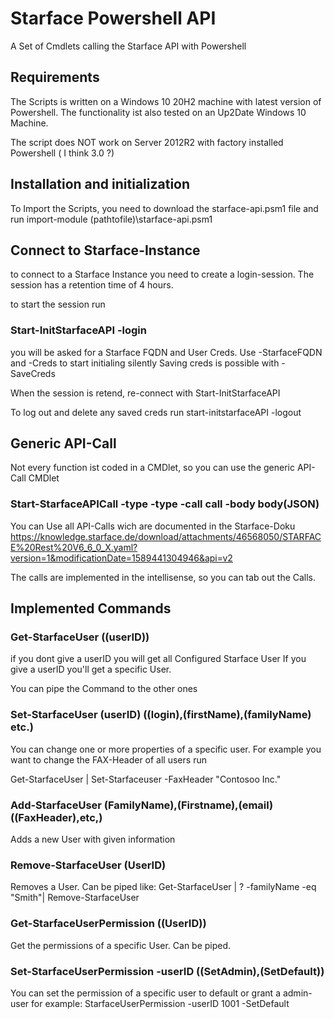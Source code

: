 # Starface Powershell API
A Set of Cmdlets calling the Starface API with Powershell


## Requirements

The Scripts is written on a Windows 10 20H2 machine with latest version of Powershell.
The functionality ist also tested on an Up2Date Windows 10 Machine.

The script does NOT work on Server 2012R2 with factory installed Powershell ( I think 3.0 ?)

## Installation and initialization

To Import the Scripts, you need to download the starface-api.psm1 file and run import-module (pathtofile)\starface-api.psm1

## Connect to Starface-Instance

to connect to a Starface Instance you need to create a login-session. The session has a retention time of 4 hours.

to start the session run 
 ### Start-InitStarfaceAPI -login
you will be asked for a Starface FQDN and User Creds.
  Use -StarfaceFQDN and -Creds to start initialing silently
Saving creds is possible with -SaveCreds

When the session is retend, re-connect with Start-InitStarfaceAPI
  
To log out and delete any saved creds run start-initstarfaceAPI -logout
  
## Generic API-Call
  
Not every function ist coded in a CMDlet, so you can use the generic API-Call CMDlet
  
### Start-StarfaceAPICall -type -type -call call -body body(JSON)
 
You can Use all API-Calls wich are documented in the Starface-Doku
https://knowledge.starface.de/download/attachments/46568050/STARFACE%20Rest%20V6_6_0_X.yaml?version=1&modificationDate=1589441304946&api=v2
  
The calls are implemented in the intellisense, so you can tab out the Calls.
  
## Implemented Commands
  
### Get-StarfaceUser ((userID))
if you dont give a userID you will get all Configured Starface User
If you give a userID you'll get a specific User.

You can pipe the Command to the other ones
  
### Set-StarfaceUser (userID) ((login),(firstName),(familyName) etc.)
You can change one or more properties of a specific user.
For example you want to change the FAX-Header of all users run
  
Get-StarfaceUser | Set-Starfaceuser -FaxHeader "Contosoo Inc."

### Add-StarfaceUser (FamilyName),(Firstname),(email) ((FaxHeader),etc,)
Adds a new User with given information

  
### Remove-StarfaceUser (UserID)
Removes a User. Can be piped like:
Get-StarfaceUser | ? -familyName -eq "Smith"| Remove-StarfaceUser
 
### Get-StarfaceUserPermission ((UserID))
Get the permissions of a specific User.
Can be piped.
 
### Set-StarfaceUserPermission -userID ((SetAdmin),(SetDefault))
You can set the permission of a specific user to default or grant a admin-user
for example:
StarfaceUserPermission -userID 1001 -SetDefault

  
